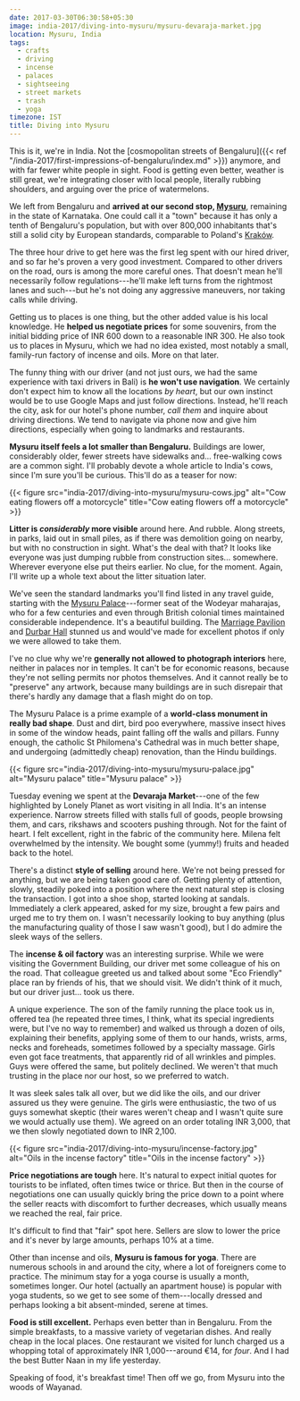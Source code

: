 ```yaml
---
date: 2017-03-30T06:30:58+05:30
image: india-2017/diving-into-mysuru/mysuru-devaraja-market.jpg
location: Mysuru, India
tags:
  - crafts
  - driving
  - incense
  - palaces
  - sightseeing
  - street markets
  - trash
  - yoga
timezone: IST
title: Diving into Mysuru
---
```


This is it, we're in India. Not the [cosmopolitan streets of Bengaluru]({{< ref "/india-2017/first-impressions-of-bengaluru/index.md" >}}) anymore, and with far fewer white people in sight. Food is getting even better, weather is still great, we're integrating closer with local people, literally rubbing shoulders, and arguing over the price of watermelons.

<!--more-->

We left from Bengaluru and __arrived at our second stop, [Mysuru][wp-mysore]__, remaining in the state of Karnataka. One could call it a "town" because it has only a tenth of Bengaluru's population, but with over 800,000 inhabitants that's still a solid city by European standards, comparable to Poland's [Kraków][wp-krakow].

The three hour drive to get here was the first leg spent with our hired driver, and so far he's proven a very good investment. Compared to other drivers on the road, ours is among the more careful ones. That doesn't mean he'll necessarily follow regulations---he'll make left turns from the rightmost lanes and such---but he's not doing any aggressive maneuvers, nor taking calls while driving.

Getting us to places is one thing, but the other added value is his local knowledge. He __helped us negotiate prices__ for some souvenirs, from the initial bidding price of INR 600 down to a reasonable INR 300. He also took us to places in Mysuru, which we had no idea existed, most notably a small, family-run factory of incense and oils. More on that later.

The funny thing with our driver (and not just ours, we had the same experience with taxi drivers in Bali) is __he won't use navigation__. We certainly don't expect him to know all the locations _by heart_, but our own instinct would be to use Google Maps and just follow directions. Instead, he'll reach the city, ask for our hotel's phone number, _call them_ and inquire about driving directions. We tend to navigate via phone now and give him directions, especially when going to landmarks and restaurants.

__Mysuru itself feels a lot smaller than Bengaluru.__ Buildings are lower, considerably older, fewer streets have sidewalks and... free-walking cows are a common sight. I'll probably devote a whole article to India's cows, since I'm sure you'll be curious. This'll do as a teaser for now:

{{< figure src="india-2017/diving-into-mysuru/mysuru-cows.jpg" alt="Cow eating flowers off a motorcycle" title="Cow eating flowers off a motorcycle" >}}

__Litter is _considerably_ more visible__ around here. And rubble. Along streets, in parks, laid out in small piles, as if there was demolition going on nearby, but with no construction in sight. What's the deal with that? It looks like everyone was just dumping rubble from construction sites... somewhere. Wherever everyone else put theirs earlier. No clue, for the moment. Again, I'll write up a whole text about the litter situation later.

We've seen the standard landmarks you'll find listed in any travel guide, starting with the [Mysuru Palace][wp-mysore-palace]---former seat of the Wodeyar maharajas, who for a few centuries and even through British colonial times maintained considerable independence. It's a beautiful building. The [Marriage Pavilion][marriage-pavilion] and [Durbar Hall][durbar-hall] stunned us and would've made for excellent photos if only we were allowed to take them.

I've no clue why we're __generally not allowed to photograph interiors__ here, neither in palaces nor in temples. It can't be for economic reasons, because they're not selling permits nor photos themselves. And it cannot really be to "preserve" any artwork, because many buildings are in such disrepair that there's hardly any damage that a flash might do on top.

The Mysuru Palace is a prime example of a __world-class monument in really bad shape__. Dust and dirt, bird poo everywhere, massive insect hives in some of the window heads, paint falling off the walls and pillars. Funny enough, the catholic St Philomena's Cathedral was in much better shape, and undergoing (admittedly cheap) renovation, than the Hindu buildings.

{{< figure src="india-2017/diving-into-mysuru/mysuru-palace.jpg" alt="Mysuru palace" title="Mysuru palace" >}}

Tuesday evening we spent at the __Devaraja Market__---one of the few highlighted by Lonely Planet as wort visiting in all India. It's an intense experience. Narrow streets filled with stalls full of goods, people browsing them, and cars, rikshaws and scooters pushing through. Not for the faint of heart. I felt excellent, right in the fabric of the community here. Milena felt overwhelmed by the intensity. We bought some (yummy!) fruits and headed back to the hotel.

There's a distinct __style of selling__ around here. We're not being pressed for anything, but we are being taken good care of. Getting plenty of attention, slowly, steadily poked into a position where the next natural step is closing the transaction. I got into a shoe shop, started looking at sandals. Immediately a clerk appeared, asked for my size, brought a few pairs and urged me to try them on. I wasn't necessarily looking to buy anything (plus the manufacturing quality of those I saw wasn't good), but I do admire the sleek ways of the sellers.

The __incense & oil factory__ was an interesting surprise. While we were visiting the Government Building, our driver met some colleague of his on the road. That colleague greeted us and talked about some "Eco Friendly" place ran by friends of his, that we should visit. We didn't think of it much, but our driver just... took us there.

A unique experience. The son of the family running the place took us in, offered tea (he repeated three times, I think, what its special ingredients were, but I've no way to remember) and walked us through a dozen of oils, explaining their benefits, applying some of them to our hands, wrists, arms, necks and foreheads, sometimes followed by a specialty massage. Girls even got face treatments, that apparently rid of all wrinkles and pimples. Guys were offered the same, but politely declined. We weren't that much trusting in the place nor our host, so we preferred to watch.

It was sleek sales talk all over, but we did like the oils, and our driver assured us they were genuine. The girls were enthusiastic, the two of us guys somewhat skeptic (their wares weren't cheap and I wasn't quite sure we would actually use them). We agreed on an order totaling INR 3,000, that we then slowly negotiated down to INR 2,100.

{{< figure src="india-2017/diving-into-mysuru/incense-factory.jpg" alt="Oils in the incense factory" title="Oils in the incense factory" >}}

__Price negotiations are tough__ here. It's natural to expect initial quotes for tourists to be inflated, often times twice or thrice. But then in the course of negotiations one can usually quickly bring the price down to a point where the seller reacts with discomfort to further decreases, which usually means we reached the real, fair price.

It's difficult to find that "fair" spot here. Sellers are slow to lower the price and it's never by large amounts, perhaps 10% at a time.

Other than incense and oils, __Mysuru is famous for yoga__. There are numerous schools in and around the city, where a lot of foreigners come to practice. The minimum stay for a yoga course is usually a month, sometimes longer. Our hotel (actually an apartment house) is popular with yoga students, so we get to see some of them---locally dressed and perhaps looking a bit absent-minded, serene at times.

__Food is still excellent.__ Perhaps even better than in Bengaluru. From the simple breakfasts, to a massive variety of vegetarian dishes. And really cheap in the local places. One restaurant we visited for lunch charged us a whopping total of approximately INR 1,000---around €14, for _four_. And I had the best Butter Naan in my life yesterday.

Speaking of food, it's breakfast time! Then off we go, from Mysuru into the woods of Wayanad.

[durbar-hall]: http://mysorepalace.gov.in/Private_Durbar_Ambavilas_Palace.htm
[marriage-pavilion]: http://mysorepalace.gov.in/Marriage_Pavillion.htm
[wp-krakow]: https://en.wikipedia.org/wiki/Krak%C3%B3w
[wp-mysore-palace]: https://en.wikipedia.org/wiki/Mysore_Palace
[wp-mysore]: https://en.wikipedia.org/wiki/Mysore
